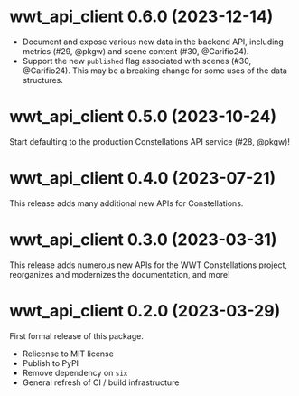 # wwt_api_client 0.6.0 (2023-12-14)

- Document and expose various new data in the backend API, including
  metrics (#29, @pkgw) and scene content (#30, @Carifio24).
- Support the new `published` flag associated with scenes (#30, @Carifio24).
  This may be a breaking change for some uses of the data structures.


# wwt_api_client 0.5.0 (2023-10-24)

Start defaulting to the production Constellations API service (#28, @pkgw)!


# wwt_api_client 0.4.0 (2023-07-21)

This release adds many additional new APIs for Constellations.


# wwt_api_client 0.3.0 (2023-03-31)

This release adds numerous new APIs for the WWT Constellations project,
reorganizes and modernizes the documentation, and more!


# wwt_api_client 0.2.0 (2023-03-29)

First formal release of this package.

- Relicense to MIT license
- Publish to PyPI
- Remove dependency on `six`
- General refresh of CI / build infrastructure
